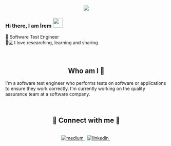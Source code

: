 <h1 align="center">
  <a href="https://git.io/typing-svg">
    <img src="https://readme-typing-svg.herokuapp.com/?lines=Hello!+%F0%9F%91%8B;I+am+%C4%B0rem+U%C4%9EUZTEMUR&center=true&size=25%22">
  </a>
</h1>


### Hi there, I am İrem <img src="https://user-images.githubusercontent.com/42378118/110234147-e3259600-7f4e-11eb-95be-0c4047144dea.gif" width="30">
🧡 Software Test Engineer <br>
👩💻 I love researching, learning and sharing

<p align="center">
<br>

<h2 align="center">
Who am I 👀 
</h2>
<p>
I'm a software test engineer who performs tests on software or applications to ensure they work correctly. I'm currently working on the quality assurance team at a software company.
</p>
 <br>
<h2 align="center">
🌿 Connect with me 🌿
</h2>
 <div align="center"> 
<br>
<a href="https://medium.com/@iremuguztemur" target="_blank">
<img src=https://img.shields.io/badge/medium-%23000000.svg?&style=for-the-badge&logo=medium&logoColor=green alt=medium style="margin-bottom: 5px;" />
</a> &nbsp;

<a href="https://www.linkedin.com/in/iremuguztemur/" target="_blank">
<img src=https://img.shields.io/badge/linkedin-%231E77B5.svg?&style=for-the-badge&logo=linkedin&logoColor=white alt=linkedin style="margin-bottom: 5px;" />
</a> &nbsp;


</div> 

